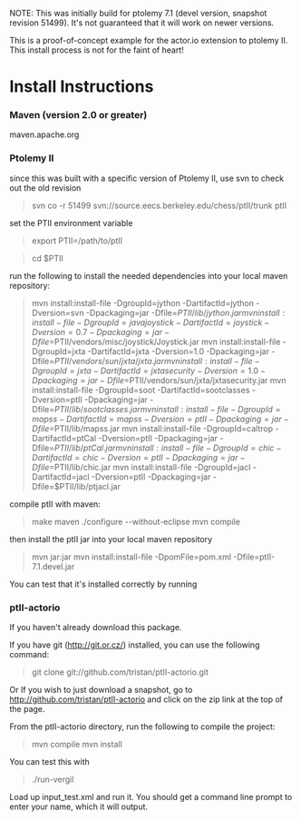 NOTE: This was initially build for ptolemy 7.1 (devel version, snapshot revision 51499). It's not guaranteed that it will work on newer versions.

This is a proof-of-concept example for the actor.io extension to ptolemy II. This install process is not for the faint of heart!

Install Instructions
====================

### Maven (version 2.0 or greater)

maven.apache.org

### Ptolemy II

since this was built with a specific version of Ptolemy II, use svn to check out the old revision

> svn co -r 51499 svn://source.eecs.berkeley.edu/chess/ptII/trunk ptII

set the PTII environment variable

> export PTII=/path/to/ptII

> cd $PTII

run the following to install the needed dependencies into your local maven repository:

> mvn install:install-file -DgroupId=jython -DartifactId=jython -Dversion=svn -Dpackaging=jar -Dfile=$PTII/lib/jython.jar
> mvn install:install-file -DgroupId=javajoystick -DartifactId=joystick -Dversion=0.7 -Dpackaging=jar -Dfile=$PTII/vendors/misc/joystick/Joystick.jar 
> mvn install:install-file -DgroupId=jxta -DartifactId=jxta -Dversion=1.0 -Dpackaging=jar -Dfile=$PTII/vendors/sun/jxta/jxta.jar
> mvn install:install-file -DgroupId=jxta -DartifactId=jxtasecurity -Dversion=1.0 -Dpackaging=jar -Dfile=$PTII/vendors/sun/jxta/jxtasecurity.jar
> mvn install:install-file -DgroupId=soot -DartifactId=sootclasses -Dversion=ptII -Dpackaging=jar -Dfile=$PTII/lib/sootclasses.jar
> mvn install:install-file -DgroupId=mapss -DartifactId=mapss -Dversion=ptII -Dpackaging=jar -Dfile=$PTII/lib/mapss.jar
> mvn install:install-file -DgroupId=caltrop -DartifactId=ptCal -Dversion=ptII -Dpackaging=jar -Dfile=$PTII/lib/ptCal.jar
> mvn install:install-file -DgroupId=chic -DartifactId=chic -Dversion=ptII -Dpackaging=jar -Dfile=$PTII/lib/chic.jar
> mvn install:install-file -DgroupId=jacl -DartifactId=jacl -Dversion=ptII -Dpackaging=jar -Dfile=$PTII/lib/ptjacl.jar

compile ptII with maven:

> make maven
> ./configure --without-eclipse
> mvn compile

then install the ptII jar into your local maven repository

> mvn jar:jar
> mvn install:install-file -DpomFile=pom.xml -Dfile=ptII-7.1.devel.jar

You can test that it's installed correctly by running

### ptII-actorio

If you haven't already download this package.

If you have git (http://git.or.cz/) installed, you can use the following command:

> git clone git://github.com/tristan/ptII-actorio.git

Or If you wish to just download a snapshot, go to http://github.com/tristan/ptII-actorio and click on the zip link at the top of the page.

From the ptII-actorio directory, run the following to compile the project:

> mvn compile
> mvn install

You can test this with

> ./run-vergil

Load up input_test.xml and run it. You should get a command line prompt to enter your name, which it will output.